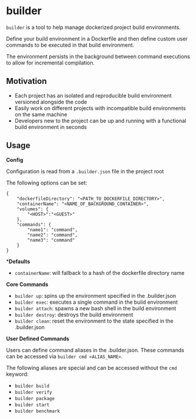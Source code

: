 # builder

`builder` is a tool to help manage dockerized project build environments.

Define your build environment in a Dockerfile and then define custom user commands to be executed in
that build environment.

The environment persists in the background between command executions to allow for incremental compilation.

## Motivation

- Each project has an isolated and reproducible build environment versioned alongside the code
- Easily work on different projects with incompatible build environments on the same machine
- Developers new to the project can be up and running with a functional build environment in seconds

## Usage

**Config**

Configuration is read from a `.builder.json` file in the project root

The following options can be set:

```
{
    "dockerfileDirectory": "<PATH_TO_DOCKERFILE_DIRECTORY>",
    "containerName": "<NAME_OF_BACKGROUND_CONTAINER>",
    "volumes": {
        "<HOST>":"<GUEST>"
    },
    "commands": {
        "name1": "command",
        "name2": "command",
        "name3": "command"
    }
}
```

***Defaults**

- `containerName`: will fallback to a hash of the dockerfile directory name

**Core Commands**

- `builder up`: spins up the environment specified in the .builder.json
- `builder exec`: executes a single command in the build environment
- `builder attach`: spawns a new bash shell in the build environment
- `builder destroy`: destroys the build environment
- `builder clean`: reset the environment to the state specified in the .builder.json

**User Defined Commands**

Users can define command aliases in the .builder.json. These commands can be accessed via `builder cmd <ALIAS_NAME>`.

The following aliases are special and can be accessed without the `cmd` keyword:

- `builder build`
- `builder verify`
- `builder package`
- `builder start`
- `builder benchmark`
